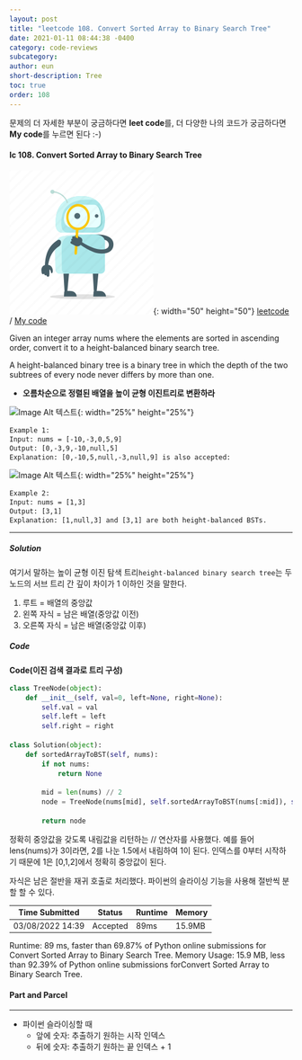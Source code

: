 ```yaml
---
layout: post
title: "leetcode 108. Convert Sorted Array to Binary Search Tree"
date: 2021-01-11 08:44:38 -0400
category: code-reviews
subcategory: 
author: eun
short-description: Tree
toc: true
order: 108
---
```


문제의 더 자세한 부분이 궁금하다면 **leet code**를, 더 다양한 나의 코드가 궁금하다면 **My code**를 누르면 된다 :-)


#### lc 108. Convert Sorted Array to Binary Search Tree
![Image Alt 텍스트](/assets/link.png){: width="50" height="50"} <a href="https://leetcode.com/problems/convert-sorted-array-to-binary-search-tree/">leetcode</a>  /  <a href="https://github.com/JJungEEun/CodingTest/blob/main/interviews/chap14_%ED%8A%B8%EB%A6%AC/chap14_50_%EC%A0%95%EB%A0%AC%EB%90%9C%20%EB%B0%B0%EC%97%B4%EC%9D%98%20%EC%9D%B4%EC%A7%84%20%ED%83%90%EC%83%89%20%ED%8A%B8%EB%A6%AC%20%EB%B3%80%ED%99%98.ipynb">  My code</a>

Given an integer array nums where the elements are sorted in ascending order, convert it to a height-balanced binary search tree.

A height-balanced binary tree is a binary tree in which the depth of the two subtrees of every node never differs by more than one.

 
- **오름차순으로 정렬된 배열을 높이 균형 이진트리로 변환하라**

![Image Alt 텍스트](https://assets.leetcode.com/uploads/2021/02/18/btree1.jpg){: width="25%" height="25%"}

``` 
Example 1:
Input: nums = [-10,-3,0,5,9]
Output: [0,-3,9,-10,null,5]
Explanation: [0,-10,5,null,-3,null,9] is also accepted:
```

![Image Alt 텍스트](https://assets.leetcode.com/uploads/2021/02/18/btree.jpg){: width="25%" height="25%"}
```
Example 2:
Input: nums = [1,3]
Output: [3,1]
Explanation: [1,null,3] and [3,1] are both height-balanced BSTs.
```

---
##### Solution
여기서 말하는 높이 균형 이진 탐색 트리`height-balanced binary search tree`는 두 노드의 서브 트리 간 깊이 차이가 1 이하인 것을 말한다. 

1. 루트 = 배열의 중앙값
2. 왼쪽 자식 = 남은 배열(중앙값 이전)
3. 오른쪽 자식 = 남은 배열(중앙값 이후)


##### Code
**Code(이진 검색 결과로 트리 구성)**
```python
class TreeNode(object):
    def __init__(self, val=0, left=None, right=None):
        self.val = val
        self.left = left
        self.right = right

class Solution(object):
    def sortedArrayToBST(self, nums):
        if not nums: 
            return None
        
        mid = len(nums) // 2
        node = TreeNode(nums[mid], self.sortedArrayToBST(nums[:mid]), self.sortedArrayToBST(nums[mid+1:]))
            
        return node
```

정확히 중앙값을 갖도록 내림값을 리턴하는 // 연산자를 사용했다. 예를 들어 lens(nums)가 3이라면, 2를 나눈 1.5에서 내림하여 1이 된다. 인덱스를 0부터 시작하기 때문에 1은 [0,1,2]에서 정확히 중앙값이 된다. 

자식은 남은 절반을 재귀 호출로 처리했다. 파이썬의 슬라이싱 기능을 사용해 절반씩 분할 할 수 있다. 

Time Submitted | Status | Runtime | Memory
---|---|---|---|
03/08/2022 14:39|Accepted|89ms|15.9MB


Runtime: 89 ms, faster than 69.87% of Python online submissions for Convert Sorted Array to Binary Search Tree.
Memory Usage: 15.9 MB, less than 92.39% of Python online submissions forConvert Sorted Array to Binary Search Tree.

#### Part and Parcel
---
- 파이썬 슬라이싱할 때
    + 앞에 숫자: 추출하기 원하는 시작 인덱스
    + 뒤에 숫자: 추출하기 원하는 끝 인덱스 + 1

